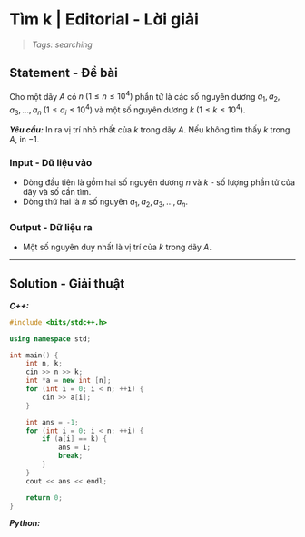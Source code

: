 
# Tìm k | Editorial - Lời giải

> *Tags: searching*

## Statement - Đề bài

Cho một dãy $A$ có $n \; (1 \le n \le 10^4)$ phần tử là các số nguyên dương $a_1, a_2, a_3, \ldots, a_n \; (1 \le a_i \le 10^4)$ và một số nguyên dương $k \; (1 \le k \le 10^4)$.

***Yêu cầu:*** In ra vị trí nhỏ nhất của $k$ trong dãy $A$. Nếu không tìm thấy $k$ trong $A$, in $-1$.

### Input - Dữ liệu vào

- Dòng đầu tiên là gồm hai số nguyên dương $n$ và $k$ - số lượng phần tử của dãy và số cần tìm.
- Dòng thứ hai là $n$ số nguyên $a_1, a_2, a_3, \ldots, a_n$.

### Output - Dữ liệu ra

- Một số nguyên duy nhất là vị trí của $k$ trong dãy $A$.

---

## Solution - Giải thuật



***C++:***

```cpp
#include <bits/stdc++.h>

using namespace std;

int main() {
    int n, k;
    cin >> n >> k;
    int *a = new int [n];
    for (int i = 0; i < n; ++i) {
        cin >> a[i];
    }

    int ans = -1;
    for (int i = 0; i < n; ++i) {
        if (a[i] == k) {
            ans = i;
            break;
        }
    }
    cout << ans << endl;

    return 0;
}
```

***Python:***

```py
```
